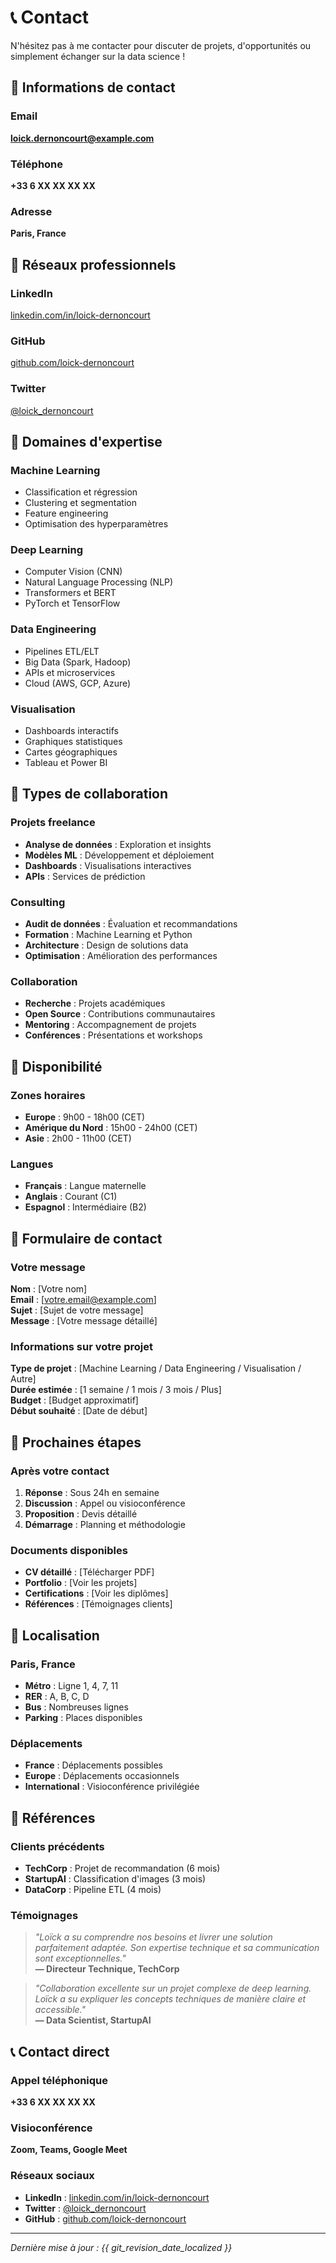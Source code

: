 # 📞 Contact

N'hésitez pas à me contacter pour discuter de projets, d'opportunités ou simplement échanger sur la data science !

## 📧 Informations de contact

### Email
**loick.dernoncourt@example.com**

### Téléphone
**+33 6 XX XX XX XX**

### Adresse
**Paris, France**

## 💼 Réseaux professionnels

### LinkedIn
[linkedin.com/in/loick-dernoncourt](https://linkedin.com/in/loick-dernoncourt)

### GitHub
[github.com/loick-dernoncourt](https://github.com/loick-dernoncourt)

### Twitter
[@loick_dernoncourt](https://twitter.com/loick_dernoncourt)

## 🎯 Domaines d'expertise

### Machine Learning
- Classification et régression
- Clustering et segmentation
- Feature engineering
- Optimisation des hyperparamètres

### Deep Learning
- Computer Vision (CNN)
- Natural Language Processing (NLP)
- Transformers et BERT
- PyTorch et TensorFlow

### Data Engineering
- Pipelines ETL/ELT
- Big Data (Spark, Hadoop)
- APIs et microservices
- Cloud (AWS, GCP, Azure)

### Visualisation
- Dashboards interactifs
- Graphiques statistiques
- Cartes géographiques
- Tableau et Power BI

## 🚀 Types de collaboration

### Projets freelance
- **Analyse de données** : Exploration et insights
- **Modèles ML** : Développement et déploiement
- **Dashboards** : Visualisations interactives
- **APIs** : Services de prédiction

### Consulting
- **Audit de données** : Évaluation et recommandations
- **Formation** : Machine Learning et Python
- **Architecture** : Design de solutions data
- **Optimisation** : Amélioration des performances

### Collaboration
- **Recherche** : Projets académiques
- **Open Source** : Contributions communautaires
- **Mentoring** : Accompagnement de projets
- **Conférences** : Présentations et workshops

## 📅 Disponibilité

### Zones horaires
- **Europe** : 9h00 - 18h00 (CET)
- **Amérique du Nord** : 15h00 - 24h00 (CET)
- **Asie** : 2h00 - 11h00 (CET)

### Langues
- **Français** : Langue maternelle
- **Anglais** : Courant (C1)
- **Espagnol** : Intermédiaire (B2)

## 💬 Formulaire de contact

<div class="contact-form" markdown>

### Votre message

**Nom** : [Votre nom]  
**Email** : [votre.email@example.com]  
**Sujet** : [Sujet de votre message]  
**Message** : [Votre message détaillé]

### Informations sur votre projet

**Type de projet** : [Machine Learning / Data Engineering / Visualisation / Autre]  
**Durée estimée** : [1 semaine / 1 mois / 3 mois / Plus]  
**Budget** : [Budget approximatif]  
**Début souhaité** : [Date de début]

</div>

## 🎯 Prochaines étapes

### Après votre contact
1. **Réponse** : Sous 24h en semaine
2. **Discussion** : Appel ou visioconférence
3. **Proposition** : Devis détaillé
4. **Démarrage** : Planning et méthodologie

### Documents disponibles
- **CV détaillé** : [Télécharger PDF]
- **Portfolio** : [Voir les projets]
- **Certifications** : [Voir les diplômes]
- **Références** : [Témoignages clients]

## 📍 Localisation

### Paris, France
- **Métro** : Ligne 1, 4, 7, 11
- **RER** : A, B, C, D
- **Bus** : Nombreuses lignes
- **Parking** : Places disponibles

### Déplacements
- **France** : Déplacements possibles
- **Europe** : Déplacements occasionnels
- **International** : Visioconférence privilégiée

## 🤝 Références

### Clients précédents
- **TechCorp** : Projet de recommandation (6 mois)
- **StartupAI** : Classification d'images (3 mois)
- **DataCorp** : Pipeline ETL (4 mois)

### Témoignages
> *"Loïck a su comprendre nos besoins et livrer une solution parfaitement adaptée. Son expertise technique et sa communication sont exceptionnelles."*  
> **— Directeur Technique, TechCorp**

> *"Collaboration excellente sur un projet complexe de deep learning. Loïck a su expliquer les concepts techniques de manière claire et accessible."*  
> **— Data Scientist, StartupAI**

## 📞 Contact direct

### Appel téléphonique
**+33 6 XX XX XX XX**

### Visioconférence
**Zoom, Teams, Google Meet**

### Réseaux sociaux
- **LinkedIn** : [linkedin.com/in/loick-dernoncourt](https://linkedin.com/in/loick-dernoncourt)
- **Twitter** : [@loick_dernoncourt](https://twitter.com/loick_dernoncourt)
- **GitHub** : [github.com/loick-dernoncourt](https://github.com/loick-dernoncourt)

---

*Dernière mise à jour : {{ git_revision_date_localized }}*
